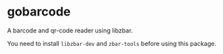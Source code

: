 # gobarcode
A barcode and qr-code reader using libzbar.

You need to install `libzbar-dev` and `zbar-tools` before using this package.
